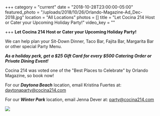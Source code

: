 +++
category = "current"
date = "2018-10-28T23:00:00-05:00"
featured_photo = "/uploads/2018/10/26/Orlando-Magazine-Ad_Dec-2018.jpg"
location = "All Locations"
photos = []
title = "Let Cocina 214 Host or Cater your Upcoming Holiday Party!"
video_key = ""

+++
**Let Cocina 214 Host or Cater your Upcoming Holiday Party!**

We can help plan your Sit-Down Dinner, Taco Bar, Fajita Bar, Margarita Bar or other special Party Menu.

**_As a holiday perk, get a $25 Gift Card for every $500 Catering Order or Private Dining Event!_**

Cocina 214 was voted one of the "Best Places to Celebrate" by Orlando Magazine, so book now!

For our **_Daytona Beach_** location, email Kristina Fuertes at: daytonaparty@cocina214.com

For our **_Winter Park_** location, email Jenna Dever at: party@cocina214.com

![](/uploads/2018/10/26/Celebrate-the-Season-with-Cocina-214_2018.jpg)